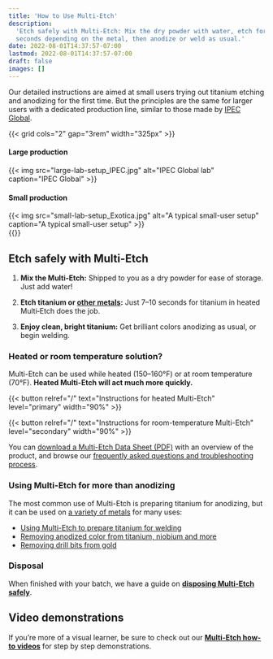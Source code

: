 ```yaml
---
title: 'How to Use Multi-Etch'
description:
  'Etch safely with Multi‑Etch: Mix the dry powder with water, etch for a few
  seconds depending on the metal, then anodize or weld as usual.'
date: 2022-08-01T14:37:57-07:00
lastmod: 2022-08-01T14:37:57-07:00
draft: false
images: []
---
```


Our detailed instructions are aimed at small users trying out titanium etching
and anodizing for the first time. But the principles are the same for larger
users with a dedicated production line, similar to those made by
[IPEC Global](http://ipecglobal.com).

{{< grid cols="2" gap="3rem" width="325px" >}}

<div>
  <h4>Large production</h4>
  {{< img src="large-lab-setup_IPEC.jpg" alt="IPEC Global lab" caption="IPEC Global" >}}
</div>
<div>
  <h4>Small production</h4>
  {{< img src="small-lab-setup_Exotica.jpg" alt="A typical small-user setup" caption="A typical small-user setup" >}}
</div>
{{</ grid >}}

## Etch safely with Multi-Etch

1. **Mix the Multi‑Etch:** Shipped to you as a dry powder for ease of storage.
   Just add water!

2. **Etch titanium or [other metals](/etch-rates/):** Just 7–10 seconds for
   titanium in heated Multi‑Etch does the job.

3. **Enjoy clean, bright titanium:** Get brilliant colors anodizing as usual, or
   begin welding.

### Heated or room temperature solution?

Multi-Etch can be used while heated (150&#8211;160°F) or at room temperature
(70°F). **Heated Multi-Etch will act much more quickly.**

{{< button relref="/" text="Instructions for heated Multi-Etch" level="primary" width="90%" >}}

{{< button relref="/" text="Instructions for room-temperature Multi-Etch" level="secondary" width="90%" >}}

You can
[download a Multi-Etch Data Sheet (PDF)](multietch-data-sheet-20201119.pdf) with
an overview of the product, and browse our
[frequently asked questions and troubleshooting process](/faq).

### Using Multi-Etch for more than anodizing

The most common use of Multi-Etch is preparing titanium for anodizing, but it
can be used on [a variety of metals](/etch-rates/) for many uses:

- [Using Multi-Etch to prepare titanium for welding](/welding)
- [Removing anodized color from titanium, niobium and more](/removing-color)
- [Removing drill bits from gold](/etch-rates/gold/)

### Disposal

When finished with your batch, we have a guide on
[**disposing Multi-Etch safely**](/disposal/).

## Video demonstrations

If you’re more of a visual learner, be sure to check out our
[**Multi-Etch how-to videos**](/how-to-use/videos-resources/) for step by step
demonstrations.
